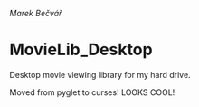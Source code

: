 *Marek Bečvář*

# MovieLib_Desktop

Desktop movie viewing library for my hard drive.

Moved from pyglet to curses! LOOKS COOL! 
